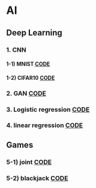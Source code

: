 # AI




## Deep Learning    
### 1. CNN   
#### 1-1) MNIST     [CODE](https://github.com/youngbinwoo/AI/blob/master/Deep%20Learing/Pytorch_CNN/MNIST.py)
#### 1-2) CIFAR10    [CODE](https://github.com/youngbinwoo/AI/blob/master/Deep%20Learing/Pytorch_CNN/CIFAR10.py)

### 2. GAN     [CODE](https://github.com/youngbinwoo/AI/blob/master/Deep%20Learing/Pytorch_GAN/GAN.ipynb)

### 3. Logistic regression    [CODE](https://github.com/youngbinwoo/AI/tree/master/Deep%20Learing/Pytorch_Logistic%20regression)

### 4. linear regression     [CODE](https://github.com/youngbinwoo/AI/tree/master/Deep%20Learing/Pytorch_linear%20regression)




## Games 
### 5-1) joint    [CODE](https://github.com/youngbinwoo/AI/tree/master/Game/blackjack)
### 5-2) blackjack    [CODE](https://github.com/youngbinwoo/AI/tree/master/Game/joint)
